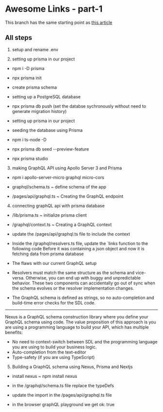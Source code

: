 # Awesome Links - part-1

This branch has the same starting point as [this article](https://prisma.io/blog/fullstack-nextjs-graphql-prisma-oklidw1rhw)

## All steps

1. setup and rename .env

2. setting up prisma in our project

- npm i -D prisma
- npx prisma init
- create prisma schema
- setting up a PostgreSQL database
- npx prisma db push (set the databse sychronously without need to generate migration history)

- setting up prisma in our project

- seeding the database using Prisma

- npm i ts-node -D
- npx prisma db seed --preview-feature
- npx prisma studio

3. making GraphQL API using Apollo Server 3 and Prisma

- npm i apollo-server-micro graphql micro-cors

- graphql/schema.ts ~ define schema of the app

- /pages/api/graphql.ts ~ Creating the GraphQL endpoint

4. connecting graphQL api with prisma database

- /lib/prisma.ts ~ initialize prisma client

- /graphql/context.ts ~ Creating a GraphQL context

- update the /pages/api/graphql.ts file to include the context

- Inside the /graphql/resolvers.ts file, update the `links function to the following code
  Before it was containing a json object and now it is fetching data from prisma database

- The flaws with our current GraphQL setup

- Resolvers must match the same structure as the schema and vice-versa. Otherwise, you can end up with buggy and unpredictable behavior. These two components can accidentally go out of sync when the schema evolves or the resolver implementation changes.

- The GraphQL schema is defined as strings, so no auto-completion and build-time error checks for the SDL code.

---

Nexus is a GraphQL schema construction library where you define your GraphQL schema using code. The value proposition of this approach is you are using a programming language to build your API, which has multiple benefits:

- No need to context-switch between SDL and the programming language you are using to build your business logic.
- Auto-completion from the text-editor
- Type-safety (if you are using TypeScript)

5. Building a GraphQL schema using Nexus, Prisma and Nextjs

- install nexus ~ npm install nexus

- in the /graphql/schema.ts file replace the typeDefs

- update the import in the /pages/api/graphql.ts file

- in the browser graphQL playground we get ok: true
